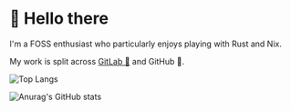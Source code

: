 <!-- markdownlint-disable MD033 -->

# 👋 Hello there

I'm a FOSS enthusiast who particularly enjoys playing with Rust and Nix.

My work is split across [GitLab 🦊] and GitHub 🐙.

[GitLab 🦊]: https://gitlab.com/cardboardturkey
<p align="left">
  <img src="https://gitlab-readme-stats-liart.vercel.app/api?username=cardboardturkey&theme=dark" alt="Top Langs">
</p>
<p align="left">
  <img src="https://github-readme-stats.vercel.app/api?username=CardboardTurkey&theme=dark" alt="Anurag's GitHub stats">
</p>
